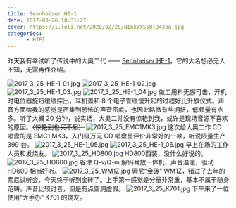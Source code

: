```yaml
---
title: Sennheiser HE-1
date: 2017-03-26 18:31:27
cover: https://i.loli.net/2020/02/20/NInkWXS5UjD4Jbg.jpg
categories: 
      - HIFI
---
```


昨天我有幸试听了传说中的大奥二代 —— [Sennheiser HE-1](http://zh-cn.sennheiser.com/sennheiser-he-1)，它的大名想必无人不知，无需再作介绍。
<!--more-->
![2017_3_25_HE-1_01.jpg](https://i.loli.net/2020/02/20/HCweUVW5Yf3BtK7.jpg)
![2017_3_25_HE-1_02.jpg](https://i.loli.net/2020/02/20/LvwxyGjbuQJ3XFI.jpg)
![2017_3_25_HE-1_03.jpg](https://i.loli.net/2020/02/20/EwvngFHoybu47mM.jpg)
![2017_3_25_HE-1_04.jpg](https://i.loli.net/2020/02/20/OdPmwFN2gUBjbAc.jpg)
做工用料无懈可击，开机时电位器旋钮缓缓探出，耳机盖和 8 个电子管缓慢升起的过程好比升旗仪式。声音方面给我的感觉是密集到恐怖的声音密度，也因此略微有些拥挤，低频量有点多。听了大概 20 分钟，说实话，大奥二并没有惊艳到我，或许是现场音源不喜欢的原因。~~（惊艳到也买不起）~~
![2017_3_25_EMC1MK3.jpg](https://i.loli.net/2020/02/20/LxPeayQ7XghkTd9.jpg)
这次给大奥二作 CD 唱盘的是 EMC1 MK3，入门级万元 CD 唱盘里评价非常好的一款，听说限量生产 399 台。
![2017_3_25_HE-1_05.jpg](https://i.loli.net/2020/02/20/KqZHAB4El715tc3.jpg)
![2017_3_25_HE-1_06.jpg](https://i.loli.net/2020/02/20/yn6MBACHoGvcwfu.jpg)
早上在场的工作人员和发烧友。
![2017_3_25_HD800.jpg](https://i.loli.net/2020/02/20/IVde3QHrnK4EtNo.jpg)
HD800西装，没什么好说的。
![2017_3_25_HD600.jpg](https://i.loli.net/2020/02/20/YzdmcJyO9NbihB3.jpg)
谷津 Q-v/Q-m 解码耳放一体机，声音温暖，驱动 HD600 相当好听。
![2017_3_25_WM1Z.jpg](https://i.loli.net/2020/02/20/En6g7vtdmKyBWZ2.jpg)
索尼“金砖” WM1Z，错过了去年的索尼试听会，今天终于听到金砖了。上手第一感觉是分量非常重，基本不属于随身范畴。声音比较讨喜，但是有点空洞虚假。
![2017_3_25_K701.jpg](https://i.loli.net/2020/02/20/Vfsci8Hh7LOvWoC.jpg)
下午来了一位使用“大手办” K701 的烧友。
